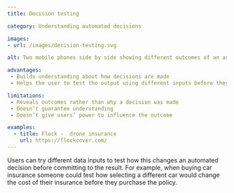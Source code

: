 ```yaml
---
title: Decision testing

category: Understanding automated decisions

images:
- url: /images/decision-testing.svg

alt: Two mobile phones side by side showing different outcomes of an automated decision.

advantages:
 - Builds understanding about how decisions are made
 - Helps the user to test the output using different inputs before they commit

limitations:
 - Reveals outcomes rather than why a decision was made
 - Doesn’t guarantee understanding
 - Doesn’t give users’ power to influence the outcome

examples:
  - title: Flock -  drone insurance
    url: https://flockcover.com/
---
```


Users can try different data inputs to test  how this changes an automated decision before committing to the result. For example, when buying car insurance someone could test how selecting a different car would change the cost of their insurance before they purchase the policy.
